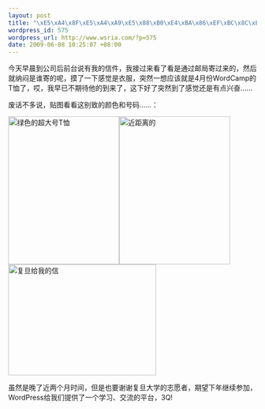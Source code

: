 ```yaml
--- 
layout: post
title: "\xE5\xA4\x8F\xE5\xA4\xA9\xE5\x88\xB0\xE4\xBA\x86\xEF\xBC\x8C\xE7\xBB\x88\xE4\xBA\x8E\xE6\x94\xB6\xE5\x88\xB0\xE8\xBF\x9F\xE6\x9D\xA5\xE7\x9A\x84WordPress T\xE6\x81\xA4\xE4\xBA\x86"
wordpress_id: 575
wordpress_url: http://www.wsria.com/?p=575
date: 2009-06-08 10:25:07 +08:00
---
```

今天早晨到公司后前台说有我的信件，我接过来看了看是通过邮局寄过来的，然后就纳闷是谁寄的呢，摸了一下感觉是衣服，突然一想应该就是4月份WordCamp的T恤了，哎，我早已不期待他的到来了，这下好了突然到了感觉还是有点兴奋……

废话不多说，贴图看看这别致的颜色和号码……：

<a href="http://www.kafeitu.me/files/2009/06/20090608308.jpg"><img class="alignleft size-medium wp-image-577" title="绿色的超大号T恤" src="http://www.kafeitu.me/files/2009/06/20090608308-225x300.jpg" alt="绿色的超大号T恤" width="225" height="300" /></a><a href="http://www.kafeitu.me/files/2009/06/20090608309.jpg"><img class="alignleft size-medium wp-image-578" title="近距离的" src="http://www.kafeitu.me/files/2009/06/20090608309-225x300.jpg" alt="近距离的" width="225" height="300" /></a><a href="http://www.kafeitu.me/files/2009/06/20090608310.jpg"><img class="alignleft size-medium wp-image-576" title="复旦给我的信" src="http://www.kafeitu.me/files/2009/06/20090608310-300x225.jpg" alt="复旦给我的信" width="300" height="225" /></a>

虽然是晚了近两个月时间，但是也要谢谢复旦大学的志愿者，期望下年继续参加，WordPress给我们提供了一个学习、交流的平台，3Q!
